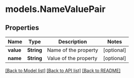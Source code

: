 # models.NameValuePair
## Properties
Name | Type | Description | Notes
------------ | ------------- | ------------- | -------------
**value** | **String** | Name of the property  | [optional] 
**name** | **String** | Value of the property | [optional] 



[[Back to Model list]](README.md#documentation-for-models) [[Back to API list]](README.md#documentation-for-api-endpoints) [[Back to README]](README.md)


